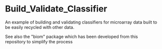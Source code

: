 # Build_Validate_Classifier
An example of building and validating classifiers for microarray data built to be easily recycled with other data. 

See also the "biom" package which has been developed from this repository to simplify the process
